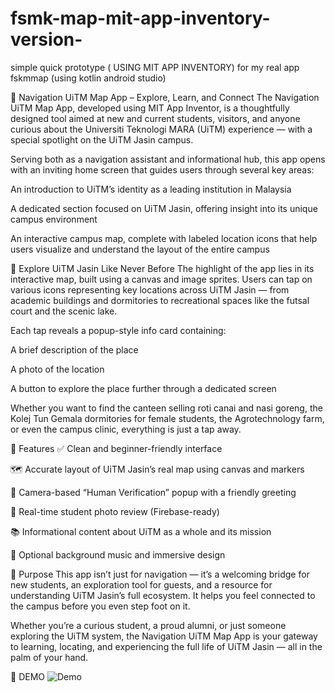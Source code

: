 # fsmk-map-mit-app-inventory-version-
simple quick prototype ( USING MIT APP INVENTORY) for my real app fskmmap (using kotlin android studio)

📱 Navigation UiTM Map App – Explore, Learn, and Connect
The Navigation UiTM Map App, developed using MIT App Inventor, is a thoughtfully designed tool aimed at new and current students, visitors, and anyone curious about the Universiti Teknologi MARA (UiTM) experience — with a special spotlight on the UiTM Jasin campus.

Serving both as a navigation assistant and informational hub, this app opens with an inviting home screen that guides users through several key areas:

An introduction to UiTM’s identity as a leading institution in Malaysia

A dedicated section focused on UiTM Jasin, offering insight into its unique campus environment

An interactive campus map, complete with labeled location icons that help users visualize and understand the layout of the entire campus

🧭 Explore UiTM Jasin Like Never Before
The highlight of the app lies in its interactive map, built using a canvas and image sprites. Users can tap on various icons representing key locations across UiTM Jasin — from academic buildings and dormitories to recreational spaces like the futsal court and the scenic lake.

Each tap reveals a popup-style info card containing:

A brief description of the place

A photo of the location

A button to explore the place further through a dedicated screen

Whether you want to find the canteen selling roti canai and nasi goreng, the Kolej Tun Gemala dormitories for female students, the Agrotechnology farm, or even the campus clinic, everything is just a tap away.

🌟 Features
✅ Clean and beginner-friendly interface

🗺️ Accurate layout of UiTM Jasin’s real map using canvas and markers

📸 Camera-based “Human Verification” popup with a friendly greeting

🔄 Real-time student photo review (Firebase-ready)

📚 Informational content about UiTM as a whole and its mission

🎵 Optional background music and immersive design

🎯 Purpose
This app isn’t just for navigation — it’s a welcoming bridge for new students, an exploration tool for guests, and a resource for understanding UiTM Jasin’s full ecosystem. It helps you feel connected to the campus before you even step foot on it.

Whether you’re a curious student, a proud alumni, or just someone exploring the UiTM system, the Navigation UiTM Map App is your gateway to learning, locating, and experiencing the full life of UiTM Jasin — all in the palm of your hand.
 
 
 🌟 DEMO
![Demo](screenshot/oiiii.gif)
